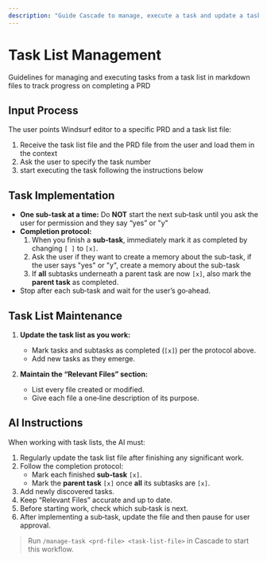 ```yaml
---
description: "Guide Cascade to manage, execute a task and update a task list"
---
```


# Task List Management

Guidelines for managing and executing tasks from a task list in markdown files to track progress on completing a PRD

## Input Process

The user points Windsurf editor to a specific PRD and a task list file:

1. Receive the task list file and the PRD file from the user and load them in the context
2. Ask the user to specify the task number
3. start executing the task following the instructions below

## Task Implementation
- **One sub-task at a time:** Do **NOT** start the next sub‑task until you ask the user for permission and they say “yes” or "y"
- **Completion protocol:**
  1. When you finish a **sub‑task**, immediately mark it as completed by changing `[ ]` to `[x]`.
  2. Ask the user if they want to create a memory about the sub-task, if the user says "yes" or "y", create a memory about the sub-task
  3. If **all** subtasks underneath a parent task are now `[x]`, also mark the **parent task** as completed.
- Stop after each sub‑task and wait for the user’s go‑ahead.

## Task List Maintenance

1. **Update the task list as you work:**
   - Mark tasks and subtasks as completed (`[x]`) per the protocol above.
   - Add new tasks as they emerge.

2. **Maintain the “Relevant Files” section:**
   - List every file created or modified.
   - Give each file a one‑line description of its purpose.

## AI Instructions

When working with task lists, the AI must:

1. Regularly update the task list file after finishing any significant work.
2. Follow the completion protocol:
   - Mark each finished **sub‑task** `[x]`.
   - Mark the **parent task** `[x]` once **all** its subtasks are `[x]`.
3. Add newly discovered tasks.
4. Keep “Relevant Files” accurate and up to date.
5. Before starting work, check which sub‑task is next.
6. After implementing a sub‑task, update the file and then pause for user approval.

> Run `/manage-task <prd-file> <task-list-file>` in Cascade to start this workflow.

